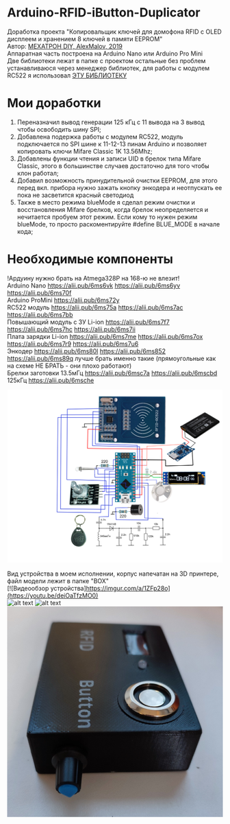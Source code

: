# Arduino-RFID-iButton-Duplicator
  Доработка проекта "Копировальщик ключей для домофона RFID с OLED дисплеем и хранением 8 ключей в памяти EEPROM"  
  Автор: [МЕХАТРОН DIY, AlexMalov, 2019](https://github.com/AlexMalov/EasyKeyDublicatorRFID_OLED/)  
  Аппаратная часть построена на Arduino Nano или Arduino Pro Mini  
  Две библиотеки лежат в папке с проектом остальные без проблем устанавливаюся через менеджер библиотек, для работы с модулем RC522 я использовал [ЭТУ БИБЛИОТЕКУ](https://github.com/miguelbalboa/rfid)
# Мои доработки
1. Переназначил вывод генерации 125 кГц с 11 вывода на 3 вывод чтобы освободить шину SPI;
2. Добавлена подержка работы с модулем RC522, модуль подключается по SPI шине к 11-12-13 пинам Arduino и позволяет копировать ключи Mifare Classic 1K 13.56Mhz;
3. Добавлены функции чтения и записи UID в брелок типа Mifare Classic, этого в большинстве случаев достаточно для того чтобы клон работал;
4. Добавил возможность принудительной очистки EEPROM, для этого перед вкл. прибора нужно зажать кнопку энкодера и неотпускать ее пока не засветится красный светодиод
5. Также в место режима blueMode я сделал режим очистки и восстановления Mifare брелков, когда брелок неопределяется и нечитается пробуем этот режим. Если кому то нужен режим blueMode, то просто раскоментируйте #define BLUE_MODE в начале кода;
# Необходимые компоненты
  !Ардуину нужно брать на Atmega328P на 168-ю не влезит!  
  Arduino Nano https://alii.pub/6ms6vk   https://alii.pub/6ms6yv   https://alii.pub/6ms70f  
  Arduino ProMini https://alii.pub/6ms72y  
  RC522 модуль https://alii.pub/6ms75a   https://alii.pub/6ms7ac   https://alii.pub/6ms7bb  
  Повышающий модуль с ЗУ Li-ion https://alii.pub/6ms7f7   https://alii.pub/6ms7hc   https://alii.pub/6ms7ii  
  Плата зарядки Li-ion https://alii.pub/6ms7me   https://alii.pub/6ms7ox   https://alii.pub/6ms7r9   https://alii.pub/6ms7u6  
  Энкодер   https://alii.pub/6ms80l   https://alii.pub/6ms852   https://alii.pub/6ms89q лучше брать именно такие (прямоугольные как на схеме НЕ БРАТЬ - они плохо работают)  
  Брелки заготовки   13.5мГц https://alii.pub/6msc7a   https://alii.pub/6mscbd  125кГц  https://alii.pub/6msche  
  
  ![Схема подключения](Scheme.png)  
  
  Вид устройства в моем исполнении, корпус напечатан на 3D принтере, файл модели лежит в папке "BOX"  
  [![Видеообзор устройства]https://imgur.com/a/1ZFp28o](https://youtu.be/deiOaTfzMO0)  
  ![alt text](/BOX/Photo1.jpg)  ![alt text](/BOX/Photo3.jpg)  ![alt text](/BOX/Photo4.jpg)  
